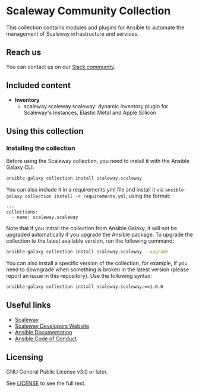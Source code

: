 # Scaleway Community Collection

This collection contains modules and plugins for Ansible to automate the management of Scaleway infrastructure and services.

## Reach us

You can contact us on our [Slack community](https://slack.scaleway.com/).

## Included content

* **Inventory**
  * scaleway.scaleway.scaleway: dynamic inventory plugin for Scaleway's Instances, Elastic Metal and Apple Sillicon

## Using this collection

### Installing the collection

Before using the Scaleway collection, you need to install it with the Ansible Galaxy CLI.

```sh
ansible-galaxy collection install scaleway.scaleway
```

You can also include it in a requirements.yml file and install it via `ansible-galaxy collection install -r requirements.yml`, using the format:

```yal
---
collections:
  - name: scaleway.scaleway
```

Note that if you install the collection from Ansible Galaxy, it will not be upgraded automatically if you upgrade the Ansible package. To upgrade the collection to the latest available version, run the following command:

```sh
ansible-galaxy collection install scaleway.scaleway --upgrade
```

You can also install a specific version of the collection, for example, if you need to downgrade when something is broken in the latest version (please report an issue in this repository). Use the following syntax:

```sh
ansible-galaxy collection install scaleway.scaleway:==1.0.0
```

## Useful links

* [Scaleway](https://www.scaleway.com/)
* [Scaleway Developers Website](https://developers.scaleway.com/)
* [Ansible Documentation](https://docs.ansible.com/ansible/latest/index.html)
* [Ansible Code of Conduct](https://docs.ansible.com/ansible/latest/community/code_of_conduct.html)

## Licensing

GNU General Public License v3.0 or later.

See [LICENSE](https://www.gnu.org/licenses/gpl-3.0.txt) to see the full text.
